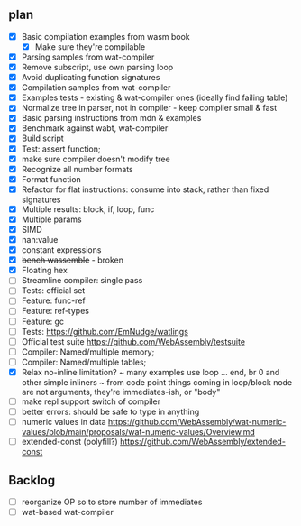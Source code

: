 
## plan

* [x] Basic compilation examples from wasm book
  * [x] Make sure they're compilable
* [x] Parsing samples from wat-compiler
* [x] Remove subscript, use own parsing loop
* [x] Avoid duplicating function signatures
* [x] Compilation samples from wat-compiler
* [x] Examples tests - existing & wat-compiler ones (ideally find failing table)
* [x] Normalize tree in parser, not in compiler - keep compiler small & fast
* [x] Basic parsing instructions from mdn & examples
* [x] Benchmark against wabt, wat-compiler
* [x] Build script
* [x] Test: assert function;
* [x] make sure compiler doesn't modify tree
* [x] Recognize all number formats
* [x] Format function
* [x] Refactor for flat instructions: consume into stack, rather than fixed signatures
* [x] Multiple results: block, if, loop, func
* [x] Multiple params
* [x] SIMD
* [x] nan:value
* [x] constant expressions
* [x] ~~bench wassemble~~ - broken
* [x] Floating hex
* [ ] Streamline compiler: single pass
* [ ] Tests: official set
* [ ] Feature: func-ref
* [ ] Feature: ref-types
* [ ] Feature: gc
* [ ] Tests: https://github.com/EmNudge/watlings
* [ ] Official test suite https://github.com/WebAssembly/testsuite
* [ ] Compiler: Named/multiple memory;
* [ ] Compiler: Named/multiple tables;
* [x] Relax no-inline limitation?
  ~ many examples use loop ... end, br 0 and other simple inliners
  ~ from code point things coming in loop/block node are not arguments, they're immediates-ish, or "body"
* [ ] make repl support switch of compiler
* [ ] better errors: should be safe to type in anything
* [ ] numeric values in data https://github.com/WebAssembly/wat-numeric-values/blob/main/proposals/wat-numeric-values/Overview.md
* [ ] extended-const (polyfill?) https://github.com/WebAssembly/extended-const

## Backlog

* [ ] reorganize OP so to store number of immediates
* [ ] wat-based wat-compiler
